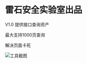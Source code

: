 
# 雷石安全实验室出品

V1.0
提供接口查询资产

最大支持1000页查询

解决页面卡死


![工具截图](https://upload-images.jianshu.io/upload_images/14134003-60df86ddfae05907.png?imageMogr2/auto-orient/strip%7CimageView2/2/w/1240)

